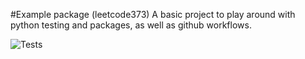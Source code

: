 #Example package (leetcode373)
A basic project to play around with python testing and packages, as well as github workflows. 

![Tests](https://github.com/Nicolas-Mich3l/LeetCode/actions/workflows/tests.yml/badge.svg)
